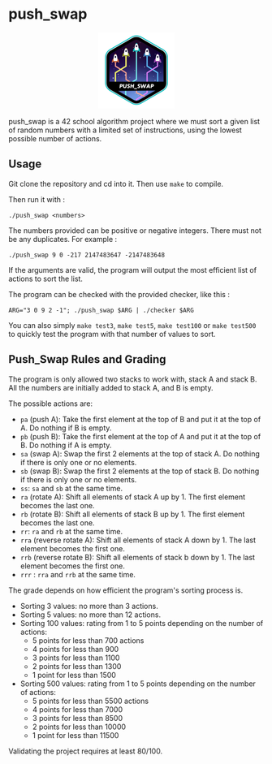# push_swap

<p align="center">
  <img src="https://github.com/mcombeau/mcombeau/blob/main/42_badges/push_swape.png" alt="Push_swap 42 project badge"/>
</p>

push_swap is a 42 school algorithm project where we must sort a given list of random numbers with a limited set of instructions, using the lowest possible number of actions.



## Usage

Git clone the repository and cd into it. Then use ```make``` to compile.

Then run it with :

```shell
./push_swap <numbers>
```

The numbers provided can be positive or negative integers. There must not be any duplicates. For example :

```shell
./push_swap 9 0 -217 2147483647 -2147483648
```

If the arguments are valid, the program will output the most efficient list of actions to sort the list.

The program can be checked with the provided checker, like this :

```shell
ARG="3 0 9 2 -1"; ./push_swap $ARG | ./checker $ARG
```

You can also simply ```make test3```, ```make test5```, ```make test100``` or ```make test500``` to quickly test the program with that number of values to sort.


## Push_Swap Rules and Grading

The program is only allowed two stacks to work with, stack A and stack B. All the numbers are initially added to stack A, and B is empty.

The possible actions are:

* ```pa``` (push A): Take the first element at the top of B and put it at the top of A. Do nothing if B is empty.
* ```pb``` (push B): Take the first element at the top of A and put it at the top of B. Do nothing if A is empty.
* ```sa``` (swap A): Swap the first 2 elements at the top of stack A. Do nothing if there is only one or no elements.
* ```sb``` (swap B): Swap the first 2 elements at the top of stack B. Do nothing if there is only one or no elements.
* ```ss```: ```sa``` and ```sb``` at the same time.
* ```ra``` (rotate A): Shift all elements of stack A up by 1. The first element becomes the last one.
* ```rb``` (rotate B): Shift all elements of stack B up by 1. The first element becomes the last one.
* ```rr```: ```ra``` and ```rb``` at the same time.
* ```rra``` (reverse rotate A): Shift all elements of stack A down by 1. The last element becomes the first one.
* ```rrb``` (reverse rotate B): Shift all elements of stack b down by 1. The last element becomes the first one.
* ```rrr``` : ```rra``` and ```rrb``` at the same time.

The grade depends on how efficient the program's sorting process is.
 
* Sorting 3 values: no more than 3 actions.
* Sorting 5 values: no more than 12 actions.
* Sorting 100 values: rating from 1 to 5 points depending on the number of actions:
  * 5 points for less than 700 actions
  * 4 points for less than 900
  * 3 points for less than 1100
  * 2 points for less than 1300
  * 1 point for less than 1500
* Sorting 500 values: rating from 1 to 5 points depending on the number of actions:
  * 5 points for less than 5500 actions
  * 4 points for less than 7000
  * 3 points for less than 8500
  * 2 points for less than 10000
  * 1 point for less than 11500

Validating the project requires at least 80/100.

